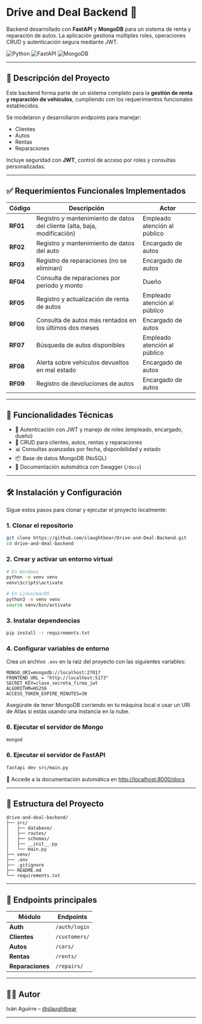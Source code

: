 # Drive and Deal Backend 🚗

Backend desarrollado con **FastAPI** y **MongoDB** para un sistema de renta y reparación de autos. La aplicación gestiona múltiples roles, operaciones CRUD y autenticación segura mediante JWT.

![Python](https://img.shields.io/badge/python-3670A0?style=for-the-badge\&logo=python\&logoColor=ffdd54)
![FastAPI](https://img.shields.io/badge/FastAPI-005571?style=for-the-badge\&logo=fastapi)
![MongoDB](https://img.shields.io/badge/MongoDB-%234ea94b.svg?style=for-the-badge\&logo=mongodb\&logoColor=white)

---

## 📌 Descripción del Proyecto

Este backend forma parte de un sistema completo para la **gestión de renta y reparación de vehículos**, cumpliendo con los requerimientos funcionales establecidos.

Se modelaron y desarrollaron endpoints para manejar:

* Clientes
* Autos
* Rentas
* Reparaciones

Incluye seguridad con **JWT**, control de acceso por roles y consultas personalizadas.

---

## ✅ Requerimientos Funcionales Implementados

| Código   | Descripción                                                              | Actor                        |
| -------- | ------------------------------------------------------------------------ | ---------------------------- |
| **RF01** | Registro y mantenimiento de datos del cliente (alta, baja, modificación) | Empleado atención al público |
| **RF02** | Registro y mantenimiento de datos del auto                               | Encargado de autos           |
| **RF03** | Registro de reparaciones (no se eliminan)                                | Encargado de autos           |
| **RF04** | Consulta de reparaciones por periodo y monto                             | Dueño                        |
| **RF05** | Registro y actualización de renta de autos                               | Empleado atención al público |
| **RF06** | Consulta de autos más rentados en los últimos dos meses                  | Encargado de autos           |
| **RF07** | Búsqueda de autos disponibles                                            | Empleado atención al público |
| **RF08** | Alerta sobre vehículos devueltos en mal estado                           | Encargado de autos           |
| **RF09** | Registro de devoluciones de autos                                        | Encargado de autos           |

---

## 🚀 Funcionalidades Técnicas

* 🔐 Autenticación con JWT y manejo de roles (empleado, encargado, dueño)
* 🔄 CRUD para clientes, autos, rentas y reparaciones
* 📊 Consultas avanzadas por fecha, disponibilidad y estado
* 📦 Base de datos MongoDB (NoSQL)
* 📃 Documentación automática con Swagger (`/docs`)

---

## 🛠 Instalación y Configuración

Sigue estos pasos para clonar y ejecutar el proyecto localmente:

### 1. Clonar el repositorio

```bash
git clone https://github.com/slaughtbear/Drive-and-Deal-Backend.git
cd drive-and-deal-backend
```

### 2. Crear y activar un entorno virtual

```bash
# En Windows
python -m venv venv
venv\Scripts\activate

# En Linux/macOS
python3 -m venv venv
source venv/bin/activate
```

### 3. Instalar dependencias

```bash
pip install -r requirements.txt
```

### 4. Configurar variables de entorno

Crea un archivo `.env` en la raíz del proyecto con las siguientes variables:

```env
MONGO_URI=mongodb://localhost:27017
FRONTEND_URL = "http://localhost:5173"
SECRET_KEY=clave_secreta_firma_jwt
ALGORITHM=HS256
ACCESS_TOKEN_EXPIRE_MINUTES=30
```

Asegúrate de tener MongoDB corriendo en tu máquina local o usar un URI de Atlas si estás usando una instancia en la nube.

### 6. Ejecutar el servidor de Mongo

```bash
mongod
```

### 6. Ejecutar el servidor de FastAPI

```bash
fastapi dev src/main.py
```

📗 Accede a la documentación automática en [http://localhost:8000/docs](http://localhost:8000/docs)

---

## 📁 Estructura del Proyecto

```
drive-and-deal-backend/
├── src/
│   ├── database/
│   ├── routes/
│   ├── schemas/
│   ├── __init__.py
│   └── main.py
├── venv/
├── .env
├── .gitignore
├── README.md
└── requirements.txt
```

---

## 🧪 Endpoints principales

| Módulo                   | Endpoints                                              |
| ------------------------ | ------------------------------------------------------ |
| **Auth**                 | `/auth/login`                                          |
| **Clientes**             | `/customers/`                                            |
| **Autos**                | `/cars/`                                               |
| **Rentas**               | `/rents/`                                              |
| **Reparaciones**         | `/repairs/`                                            |

---

## 👨‍💻 Autor

Iván Aguirre – [@slaughtbear](https://github.com/slaughtbear)

---
